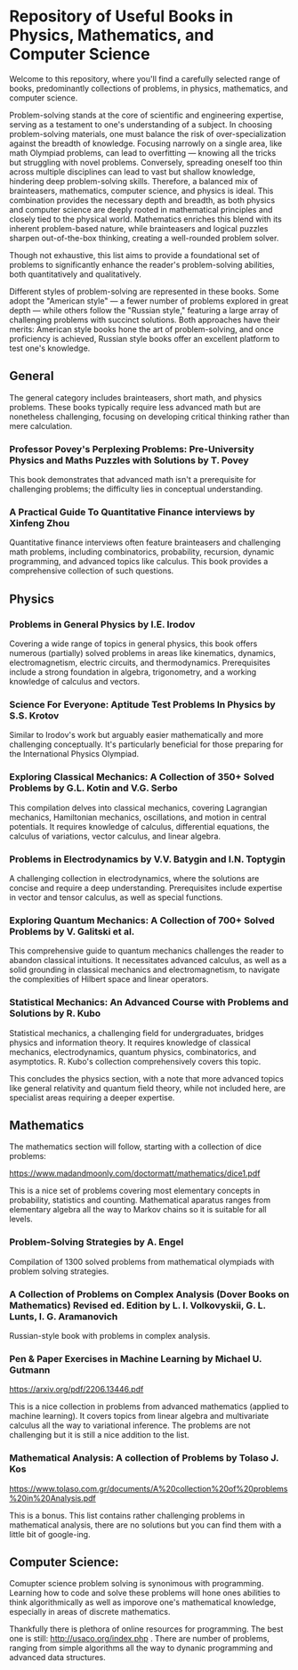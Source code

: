 # Repository of Useful Books in Physics, Mathematics, and Computer Science

Welcome to this repository, where you'll find a carefully selected range of books, predominantly collections of problems, in physics, mathematics, and computer science.

Problem-solving stands at the core of scientific and engineering expertise, serving as a testament to one's understanding of a subject. In choosing problem-solving materials, one must balance the risk of over-specialization against the breadth of knowledge. Focusing narrowly on a single area, like math Olympiad problems, can lead to overfitting — knowing all the tricks but struggling with novel problems. Conversely, spreading oneself too thin across multiple disciplines can lead to vast but shallow knowledge, hindering deep problem-solving skills. Therefore, a balanced mix of brainteasers, mathematics, computer science, and physics is ideal. This combination provides the necessary depth and breadth, as both physics and computer science are deeply rooted in mathematical principles and closely tied to the physical world. Mathematics enriches this blend with its inherent problem-based nature, while brainteasers and logical puzzles sharpen out-of-the-box thinking, creating a well-rounded problem solver.

Though not exhaustive, this list aims to provide a foundational set of problems to significantly enhance the reader's problem-solving abilities, both quantitatively and qualitatively.

Different styles of problem-solving are represented in these books. Some adopt the "American style" — a fewer number of problems explored in great depth — while others follow the "Russian style," featuring a large array of challenging problems with succinct solutions. Both approaches have their merits: American style books hone the art of problem-solving, and once proficiency is achieved, Russian style books offer an excellent platform to test one's knowledge.

## General

The general category includes brainteasers, short math, and physics problems. These books typically require less advanced math but are nonetheless challenging, focusing on developing critical thinking rather than mere calculation.

### Professor Povey's Perplexing Problems: Pre-University Physics and Maths Puzzles with Solutions by T. Povey

This book demonstrates that advanced math isn't a prerequisite for challenging problems; the difficulty lies in conceptual understanding.

### A Practical Guide To Quantitative Finance interviews by Xinfeng Zhou

Quantitative finance interviews often feature brainteasers and challenging math problems, including combinatorics, probability, recursion, dynamic programming, and advanced topics like calculus. This book provides a comprehensive collection of such questions.

## Physics

### Problems in General Physics by I.E. Irodov

Covering a wide range of topics in general physics, this book offers numerous (partially) solved problems in areas like kinematics, dynamics, electromagnetism, electric circuits, and thermodynamics. Prerequisites include a strong foundation in algebra, trigonometry, and a working knowledge of calculus and vectors.

### Science For Everyone: Aptitude Test Problems In Physics by S.S. Krotov

Similar to Irodov's work but arguably easier mathematically and more challenging conceptually. It's particularly beneficial for those preparing for the International Physics Olympiad.

### Exploring Classical Mechanics: A Collection of 350+ Solved Problems by G.L. Kotin and V.G. Serbo

This compilation delves into classical mechanics, covering Lagrangian mechanics, Hamiltonian mechanics, oscillations, and motion in central potentials. It requires knowledge of calculus, differential equations, the calculus of variations, vector calculus, and linear algebra.

### Problems in Electrodynamics by V.V. Batygin and I.N. Toptygin

A challenging collection in electrodynamics, where the solutions are concise and require a deep understanding. Prerequisites include expertise in vector and tensor calculus, as well as special functions.

### Exploring Quantum Mechanics: A Collection of 700+ Solved Problems by V. Galitski et al.

This comprehensive guide to quantum mechanics challenges the reader to abandon classical intuitions. It necessitates advanced calculus, as well as a solid grounding in classical mechanics and electromagnetism, to navigate the complexities of Hilbert space and linear operators.

### Statistical Mechanics: An Advanced Course with Problems and Solutions by R. Kubo

Statistical mechanics, a challenging field for undergraduates, bridges physics and information theory. It requires knowledge of classical mechanics, electrodynamics, quantum physics, combinatorics, and asymptotics. R. Kubo's collection comprehensively covers this topic.

This concludes the physics section, with a note that more advanced topics like general relativity and quantum field theory, while not included here, are specialist areas requiring a deeper expertise.

## Mathematics

The mathematics section will follow, starting with a collection of dice problems:

https://www.madandmoonly.com/doctormatt/mathematics/dice1.pdf

This is a nice set of problems covering most elementary concepts in probability, statistics and counting. 
Mathematical aparatus ranges from elementary algebra all the way to Markov chains so it is suitable for all levels.

### Problem-Solving Strategies by A. Engel

Compilation of 1300 solved problems from mathematical olympiads with problem solving strategies. 

### A Collection of Problems on Complex Analysis (Dover Books on Mathematics) Revised ed. Edition by L. I. Volkovyskii, G. L. Lunts, I. G. Aramanovich 

Russian-style book with problems in complex analysis. 

### Pen & Paper Exercises in Machine Learning by Michael U. Gutmann
https://arxiv.org/pdf/2206.13446.pdf

This is a nice collection in problems from advanced mathematics (applied to machine learning). 
It covers topics from linear algebra and multivariate calculus all the way to variational inference. 
The problems are not challenging but it is still a nice addition to the list.

### Mathematical Analysis: A collection of Problems by Tolaso J. Kos
https://www.tolaso.com.gr/documents/A%20collection%20of%20problems%20in%20Analysis.pdf

This is a bonus. This list contains rather challenging problems in mathematical analysis, there are no solutions but you can find them with a little bit of google-ing. 

## Computer Science:

Comupter science problem solving is synonimous with programming.
Learning how to code and solve these problems will hone ones abilities to think algorithmically as well as imporove one's mathematical knowledge, especially in areas of discrete mathematics. 

Thankfully there is plethora of online resources for programming. The best one is still: http://usaco.org/index.php . 
There are number of problems, ranging from simple algorithms all the way to dynanic programming and advanced data structures. 


